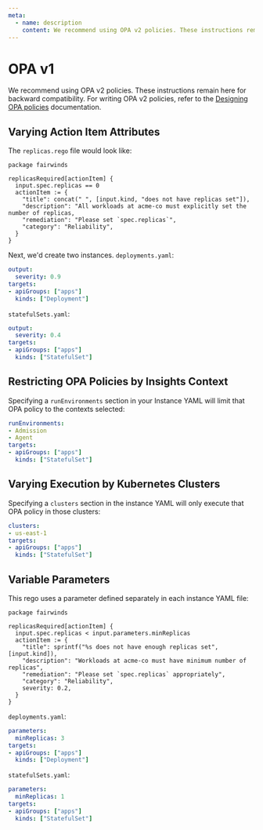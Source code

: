 ```yaml
---
meta:
  - name: description
    content: We recommend using OPA v2 policies. These instructions remain here for backward compatibility. For writing OPA v2 policies, refer to the OPA policies documentation.
---
```

# OPA v1
We recommend using OPA v2 policies. These instructions remain here for backward compatibility.
For writing OPA v2 policies, refer to the [Designing OPA policies](/configure/policy/opa-policy#designing-opa-policies) documentation.

## Varying Action Item Attributes
The `replicas.rego` file would look like:

```rego
package fairwinds

replicasRequired[actionItem] {
  input.spec.replicas == 0
  actionItem := {
    "title": concat(" ", [input.kind, "does not have replicas set"]),
    "description": "All workloads at acme-co must explicitly set the number of replicas,
    "remediation": "Please set `spec.replicas`",
    "category": "Reliability",
  }
}
```

Next, we'd create two instances.
`deployments.yaml`:
```yaml
output:
  severity: 0.9
targets:
- apiGroups: ["apps"]
  kinds: ["Deployment"]
```

`statefulSets.yaml`:
```yaml
output:
  severity: 0.4
targets:
- apiGroups: ["apps"]
  kinds: ["StatefulSet"]
```

## Restricting OPA Policies by Insights Context
Specifying a `runEnvironments` section in your Instance YAML will limit that OPA policy to the contexts selected:

```yaml
runEnvironments:
- Admission
- Agent
targets:
- apiGroups: ["apps"]
  kinds: ["StatefulSet"]
```

## Varying Execution by Kubernetes Clusters
Specifying a `clusters` section in the instance YAML will only execute that OPA policy in those clusters:

```yaml
clusters:
- us-east-1
targets:
- apiGroups: ["apps"]
  kinds: ["StatefulSet"]
```

## Variable Parameters
This rego uses a parameter defined separately in each instance YAML file:

```rego
package fairwinds

replicasRequired[actionItem] {
  input.spec.replicas < input.parameters.minReplicas
  actionItem := {
    "title": sprintf("%s does not have enough replicas set", [input.kind]),
    "description": "Workloads at acme-co must have minimum number of replicas",
    "remediation": "Please set `spec.replicas` appropriately",
    "category": "Reliability",
    severity: 0.2,
  }
}
```

`deployments.yaml`:
```yaml
parameters:
  minReplicas: 3
targets:
- apiGroups: ["apps"]
  kinds: ["Deployment"]
```

`statefulSets.yaml`:
```yaml
parameters:
  minReplicas: 1
targets:
- apiGroups: ["apps"]
  kinds: ["StatefulSet"]
```